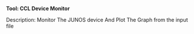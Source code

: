 **Tool: CCL Device Monitor**

Description:
Monitor The JUNOS device And Plot The Graph from the input file